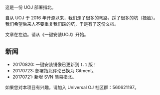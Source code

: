 这是一份 UOJ 部署指北。

自从 UOJ 于 2016 年开源以来，我们走了很多的弯路，踩了很多的坑（捂脸）。  
我们希望后来人不要重复我们踩的坑，于是有了这份文档。  

文章在左边。请从《一键安装UOJ》开始。  

## 新闻

* 20170820: 一键安装镜像已更新到 `1.1` 版！
* 20170723: 部署指北评论已换为 Gitment。
* 20170721: 新增 SVN 简易指北。

如果您对本项目有兴趣，请加入 Universal OJ 社区群：560621197。

